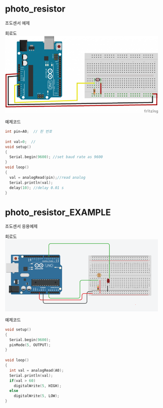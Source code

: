 # photo_resistor
조도센서 예제

회로도
![](./800px-Photocellcircuit.png)

예제코드 
```cpp
int pin=A0;  // 핀 번호

int val=0;  //
void setup() 
{ 
  Serial.begin(9600); //set baud rate as 9600 
} 
void loop() 
{ 
  val = analogRead(pin);//read analog 
  Serial.println(val); 
  delay(10); //delay 0.01 s 
}
```

# photo_resistor_EXAMPLE
조도센서 응용예제

회로도
![](./800px-Photocellcircuit2.png)

예제코드 
```cpp
void setup()
{
  Serial.begin(9600);
  pinMode(5, OUTPUT);
}

void loop()
{
  int val = analogRead(A0);
  Serial.println(val);
  if(val > 60)
	digitalWrite(5, HIGH);
  else
	digitalWrite(5, LOW);
}
```

